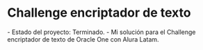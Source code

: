 <h1>Challenge encriptador de texto</h1>
- Estado del proyecto: Terminado.
- Mi solución para el Challenge encriptador de texto de Oracle One con Alura Latam. 
